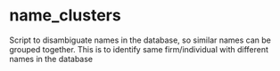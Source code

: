 # name_clusters
Script to disambiguate names in the database, so similar names can be grouped together. This is to identify same firm/individual with different names in the database
